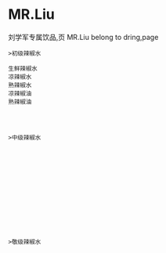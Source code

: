 # MR.Liu
刘学军专属饮品,页
MR.Liu belong to dring,page


    >初级辣椒水

    生鲜辣椒水
    凉辣椒水
    熟辣椒水
    凉辣椒油
    熟辣椒油




    >中级辣椒水














    >敬级辣椒水
